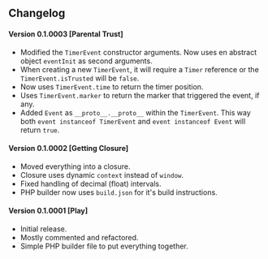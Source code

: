 ## Changelog

#### Version 0.1.0003 [Parental Trust]
* Modified the `TimerEvent` constructor arguments. Now uses en abstract object `eventInit` as second arguments.
* When creating a new `TimerEvent`, it will require a `Timer` reference or the `TimerEvent.isTrusted` will be `false`.
* Now uses `TimerEvent.time` to return the timer position.
* Uses `TimerEvent.marker` to return the marker that triggered the event, if any.
* Added `Event` as `__proto__.__proto__` within the `TimerEvent`. This way both `event instanceof TimerEvent` and `event instanceof Event` will return `true`.

#### Version 0.1.0002 [Getting Closure]
* Moved everything into a closure.
* Closure uses dynamic `context` instead of `window`.
* Fixed handling of decimal (float) intervals.
* PHP builder now uses `build.json` for it's build instructions.

#### Version 0.1.0001 [Play]
* Initial release.
* Mostly commented and refactored.
* Simple PHP builder file to put everything together.

